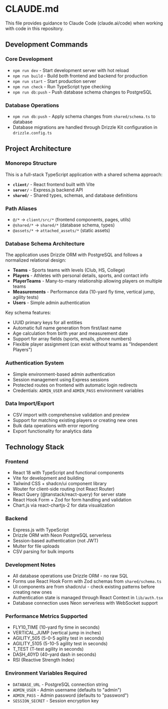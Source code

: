 # CLAUDE.md

This file provides guidance to Claude Code (claude.ai/code) when working with code in this repository.

## Development Commands

### Core Development
- `npm run dev` - Start development server with hot reload
- `npm run build` - Build both frontend and backend for production
- `npm run start` - Start production server
- `npm run check` - Run TypeScript type checking
- `npm run db:push` - Push database schema changes to PostgreSQL

### Database Operations
- `npm run db:push` - Apply schema changes from `shared/schema.ts` to database
- Database migrations are handled through Drizzle Kit configuration in `drizzle.config.ts`

## Project Architecture

### Monorepo Structure
This is a full-stack TypeScript application with a shared schema approach:

- **`client/`** - React frontend built with Vite
- **`server/`** - Express.js backend API
- **`shared/`** - Shared types, schemas, and database definitions

### Path Aliases
- `@/*` → `client/src/*` (frontend components, pages, utils)
- `@shared/*` → `shared/*` (database schema, types)
- `@assets/*` → `attached_assets/*` (static assets)

### Database Schema Architecture
The application uses Drizzle ORM with PostgreSQL and follows a normalized relational design:

- **Teams** - Sports teams with levels (Club, HS, College)
- **Players** - Athletes with personal details, sports, and contact info
- **PlayerTeams** - Many-to-many relationship allowing players on multiple teams
- **Measurements** - Performance data (10-yard fly time, vertical jump, agility tests)
- **Users** - Simple admin authentication

Key schema features:
- UUID primary keys for all entities
- Automatic full name generation from first/last name
- Age calculation from birth year and measurement date
- Support for array fields (sports, emails, phone numbers)
- Flexible player assignment (can exist without teams as "Independent Players")

### Authentication System
- Simple environment-based admin authentication
- Session management using Express sessions
- Protected routes on frontend with automatic login redirects
- Credentials: `ADMIN_USER` and `ADMIN_PASS` environment variables

### Data Import/Export
- CSV import with comprehensive validation and preview
- Support for matching existing players or creating new ones
- Bulk data operations with error reporting
- Export functionality for analytics data

## Technology Stack

### Frontend
- React 18 with TypeScript and functional components
- Vite for development and building
- Tailwind CSS + shadcn/ui component library
- Wouter for client-side routing (not React Router)
- React Query (@tanstack/react-query) for server state
- React Hook Form + Zod for form handling and validation
- Chart.js via react-chartjs-2 for data visualization

### Backend
- Express.js with TypeScript
- Drizzle ORM with Neon PostgreSQL serverless
- Session-based authentication (not JWT)
- Multer for file uploads
- CSV parsing for bulk imports

### Development Notes
- All database operations use Drizzle ORM - no raw SQL
- Forms use React Hook Form with Zod schemas from `shared/schema.ts`
- UI components are from shadcn/ui - check existing patterns before creating new ones
- Authentication state is managed through React Context in `lib/auth.tsx`
- Database connection uses Neon serverless with WebSocket support

### Performance Metrics Supported
- FLY10_TIME (10-yard fly time in seconds)
- VERTICAL_JUMP (vertical jump in inches)
- AGILITY_505 (5-0-5 agility test in seconds)
- AGILITY_5105 (5-10-5 agility test in seconds)
- T_TEST (T-test agility in seconds)
- DASH_40YD (40-yard dash in seconds)
- RSI (Reactive Strength Index)

### Environment Variables Required
- `DATABASE_URL` - PostgreSQL connection string
- `ADMIN_USER` - Admin username (defaults to "admin")
- `ADMIN_PASS` - Admin password (defaults to "password")
- `SESSION_SECRET` - Session encryption key